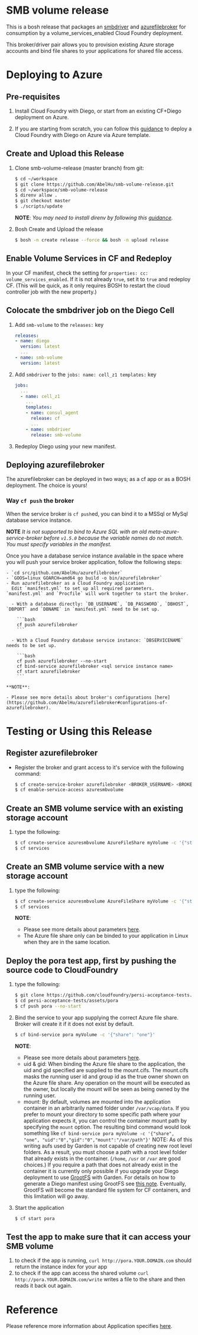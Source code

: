 # SMB volume release

This is a bosh release that packages an [smbdriver](https://github.com/AbelHu/smbdriver) and [azurefilebroker](https://github.com/AbelHu/azurefilebroker) for consumption by a volume_services_enabled Cloud Foundry deployment.

This broker/driver pair allows you to provision existing Azure storage accounts and bind file shares to your applications for shared file access.

# Deploying to Azure

## Pre-requisites

1. Install Cloud Foundry with Diego, or start from an existing CF+Diego deployment on Azure.

1. If you are starting from scratch, you can follow this [guidance](https://github.com/cloudfoundry-incubator/bosh-azure-cpi-release/tree/master/docs) to deploy a Cloud Foundry with Diego on Azure via Azure template.

## Create and Upload this Release

1. Clone smb-volume-release (master branch) from git:

    ```bash
    $ cd ~/workspace
    $ git clone https://github.com/AbelHu/smb-volume-release.git
    $ cd ~/workspace/smb-volume-release
    $ direnv allow .
    $ git checkout master
    $ ./scripts/update
    ```

    **NOTE**:
    *You may need to install direnv by following this [guidance](https://github.com/direnv/direnv).*

1. Bosh Create and Upload the release

    ```bash
    $ bosh -n create release --force && bosh -n upload release
    ```

## Enable Volume Services in CF and Redeploy

In your CF manifest, check the setting for `properties: cc: volume_services_enabled`.  If it is not already `true`, set it to `true` and redeploy CF.  (This will be quick, as it only requires BOSH to restart the cloud controller job with the new property.)

## Colocate the smbdriver job on the Diego Cell

1. Add `smb-volume` to the `releases:` key

    ```yaml
    releases:
    - name: diego
      version: latest
      ...
    - name: smb-volume
      version: latest
    ```

1. Add `smbdriver` to the `jobs: name: cell_z1 templates:` key

    ```yaml
    jobs:
      ...
      - name: cell_z1
        ...
        templates:
        - name: consul_agent
          release: cf
          ...
        - name: smbdriver
          release: smb-volume
    ```

1. Redeploy Diego using your new manifest.

## Deploying azurefilebroker

The azurefilebroker can be deployed in two ways; as a cf app or as a BOSH deployment.  The choice is yours!

### Way `cf push` the broker

When the service broker is `cf push`ed, you can bind it to a MSSql or MySql database service instance.

**NOTE**
*It is not supported to bind to Azure SQL with an old meta-azure-service-broker before `v1.5.0` because the variable names do not match. You must specify variables in the manifest.*

Once you have a database service instance available in the space where you will push your service broker application, follow the following steps:

    - `cd src/github.com/AbelHu/azurefilebroker`
    - `GOOS=linux GOARCH=amd64 go build -o bin/azurefilebroker`
    - Run azurefilebroker as a Cloud Foundry application
      Edit `manifest.yml` to set up all required parameters. `manifest.yml` and `Procfile` will work together to start the broker.

      - With a database directly: `DB_USERNAME`, `DB_PASSWORD`, `DBHOST`, `DBPORT` and `DBNAME` in `manifest.yml` need to be set up.

        ```bash
        cf push azurefilebroker
        ```

      - With a Cloud Foundry database service instance: `DBSERVICENAME` needs to be set up.

        ```bash
        cf push azurefilebroker --no-start
        cf bind-service azurefilebroker <sql service instance name>
        cf start azurefilebroker
        ```

    **NOTE**:

    - Please see more details about broker's configurations [here](https://github.com/AbelHu/azurefilebroker#configurations-of-azurefilebroker).

# Testing or Using this Release

## Register azurefilebroker
* Register the broker and grant access to it's service with the following command:

    ```bash
    $ cf create-service-broker azurefilebroker <BROKER_USERNAME> <BROKER_PASSWORD> http://azurefilebroker.YOUR.DOMAIN.com
    $ cf enable-service-access azuresmbvolume
    ```

## Create an SMB volume service with an existing storage account
1. type the following:

    ```bash
    $ cf create-service azuresmbvolume AzureFileShare myVolume -c '{"storage_account_name":"<YOUR-AZURE-STORAGE-ACCOUNT>"}'
    $ cf services
    ```

## Create an SMB volume service with a new storage account
1. type the following:

    ```bash
    $ cf create-service azuresmbvolume AzureFileShare myVolume -c '{"storage_account_name":"<YOUR-AZURE-STORAGE-ACCOUNT>, "location":"<YOUR-LOCATION>"}'
    $ cf services
    ```

    **NOTE**:

    - Please see more details about parameters [here](https://github.com/AbelHu/azurefilebroker#parameters-for-provision).
    - The Azure file share only can be binded to your application in Linux when they are in the same location.

## Deploy the pora test app, first by pushing the source code to CloudFoundry
1. type the following:

    ```bash
    $ git clone https://github.com/cloudfoundry/persi-acceptance-tests.git
    $ cd persi-acceptance-tests/assets/pora
    $ cf push pora --no-start
    ```

1. Bind the service to your app supplying the correct Azure file share. Broker will create it if it does not exist by default.

    ```bash
    $ cf bind-service pora myVolume -c '{"share": "one"}'
    ```

    **NOTE**:

    - Please see more details about parameters [here](https://github.com/AbelHu/azurefilebroker#prameters-for-bind).
    - uid & gid: When binding the Azure file share to the application, the uid and gid specified are supplied to the mount.cifs.  The mount.cifs masks the running user id and group id as the true owner shown on the Azure file share.  Any operation on the mount will be executed as the owner, but locally the mount will be seen as being owned by the running user.
    - mount: By default, volumes are mounted into the application container in an arbitrarily named folder under `/var/vcap/data`.  If you prefer to mount your directory to some specific path where your application expects it, you can control the container mount path by specifying the `mount` option.  The resulting bind command would look something like
        ``` cf bind-service pora myVolume -c '{"share", "one", "uid":"0","gid":"0","mount":"/var/path"}' ```
    NOTE: As of this writing aufs used by Garden is not capable of creating new root level folders.  As a result, you must choose a path with a root level folder that already exists in the container.  (`/home`, `/usr` or `/var` are good choices.)  If you require a path that does not already exist in the container it is currently only possible if you upgrade your Diego deployment to use [GrootFS](https://github.com/cloudfoundry/grootfs-release) with Garden.  For details on how to generate a Diego manifest using GrootFS see [this note](https://github.com/cloudfoundry/diego-release/blob/develop/docs/manifest-generation.md#experimental--g-opt-into-using-grootfs-for-garden). Eventually, GrootFS will become the standard file system for CF containers, and this limitation will go away.

1. Start the application

    ```bash
    $ cf start pora
    ```

## Test the app to make sure that it can access your SMB volume

1. to check if the app is running, `curl http://pora.YOUR.DOMAIN.com` should return the instance index for your app
1. to check if the app can access the shared volume `curl http://pora.YOUR.DOMAIN.com/write` writes a file to the share and then reads it back out again.

# Reference

Please reference more information about Application specifies [here](https://github.com/cloudfoundry/nfs-volume-release).